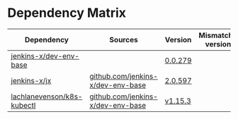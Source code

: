 # Dependency Matrix

Dependency | Sources | Version | Mismatched versions
---------- | ------- | ------- | -------------------
[jenkins-x/dev-env-base](https://github.com/jenkins-x/dev-env-base.git) |  | [0.0.279](https://github.com/jenkins-x/dev-env-base/releases/tag/v0.0.279) | 
[jenkins-x/jx](https://github.com/jenkins-x/jx) | [github.com/jenkins-x/dev-env-base](https://github.com/jenkins-x/dev-env-base) | [2.0.597](https://github.com/jenkins-x/jx/releases/tag/v2.0.597) | 
[lachlanevenson/k8s-kubectl](https://github.com/lachlanevenson/k8s-kubectl) | [github.com/jenkins-x/dev-env-base](https://github.com/jenkins-x/dev-env-base.git) | [v1.15.3]() | 
